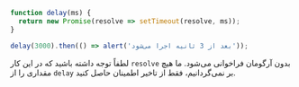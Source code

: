 ```js run
function delay(ms) {
  return new Promise(resolve => setTimeout(resolve, ms));
}

delay(3000).then(() => alert('بعد از 3 ثانیه اجرا می‌شود'));
```

لطفاً توجه داشته باشید که در این کار `resolve` بدون آرگومان فراخوانی می‌شود. ما هیچ مقداری را از `delay` بر نمی‌گردانیم، فقط از تاخیر اطمینان حاصل کنید.
